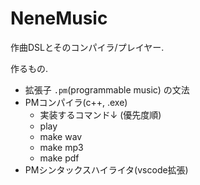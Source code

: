 # NeneMusic
作曲DSLとそのコンパイラ/プレイヤー.

作るもの.
- 拡張子 `.pm`(programmable music) の文法
- PMコンパイラ(c++, .exe)
    - 実装するコマンド↓ (優先度順)
    - play
    - make wav
    - make mp3
    - make pdf
- PMシンタックスハイライタ(vscode拡張)